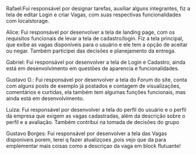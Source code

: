 Rafael:Fui responsável por designar tarefas, auxiliar alguns integrantes, fiz a tela de editar Login e criar Vagas, com suas respectivas funcionalidades com localstorage.

Alice: Fui responsável por desenvolver a tela de landing page, com os requisitos funcionais de levar a tela de cadastro/login. Fiz
a tela principal, que exibe as vagas disponíveis para o usuário e ele tem a opção de aceitar ou negar. Também participei das decisões e
planejamento da entrega.

Gabriel: Fui responsável por desenvolver a tela de Login e Cadastro, ainda está em desenvolvimento em questões de aparencia e funcionalidades.

Gustavo O.: Fui responsável por desenvolver a tela do Forum do site, conta com alguns posts de exemplo já postados e contagem de
visualizações, comentários e curtidas, ela também tem algumas funções funcionais, mas ainda está em desenvolvimento.

Luiza: Fui responsável por desenvolver a tela do perfil do usuário e o perfil da empresa que exigem as vagas cadastradas, além da
descrição sobre o perfil e a avaliação. Também contribui na tomada de decisões do grupo

Gustavo Borges: Fui responsável por desenvolver a tela das Vagas disponiveis porem, terei q fazer atualizçoes ,pois vejo que da para emplementar mais coisas
como a descriçao da vaga em block flutuante!
